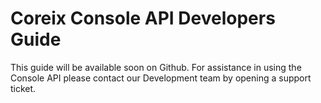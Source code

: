 Coreix Console API Developers Guide
===========

This guide will be available soon on Github. For assistance in using the Console API please contact our Development team by opening a support ticket.
